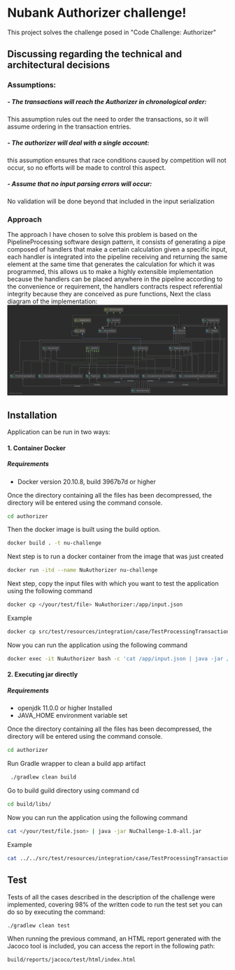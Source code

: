 # Nubank Authorizer challenge!
This project solves the challenge posed in "Code Challenge: Authorizer"
## Discussing regarding the technical and architectural decisions

### Assumptions:
##### - The transactions will reach the Authorizer in chronological order:
This assumption rules out the need to order the transactions, so it will assume ordering in the transaction entries.
##### - The authorizer will deal with a single account:
this assumption ensures that race conditions caused by competition will not occur, so no efforts will be made to control this aspect.
##### - Assume that no input parsing errors will occur:
No validation will be done beyond that included in the input serialization
### Approach
The approach I have chosen to solve this problem is based on the PipelineProcessing software design pattern, it consists of generating a pipe composed of handlers that make a certain calculation given a specific input, each handler is integrated into the pipeline receiving and returning the same element at the same time that generates the calculation for which it was programmed, this allows us to make a highly extensible implementation because the handlers can be placed anywhere in the pipeline according to the convenience or requirement, the handlers contracts respect referential integrity because they are conceived as pure functions, Next the class diagram of the implementation:
![image info](./asset/class.png)
## Installation

Application can be run in two ways:
#### 1. Container Docker
##### Requirements
- Docker version 20.10.8, build 3967b7d or higher

Once the directory containing all the files has been decompressed, the directory will be entered using the command console.
```sh
cd authorizer
```

Then the docker image is built using the build option.
```sh
docker build . -t nu-challenge
```

Next step is to run a docker container from the image that was just created
```sh
docker run -itd --name NuAuthorizer nu-challenge
```

Next step, copy the input files with which you want to test the application using the following command

```sh
docker cp </your/test/file> NuAuthorizer:/app/input.json
```
Example
```sh
docker cp src/test/resources/integration/case/TestProcessingTransactionsThatViolateMultipleLogics/input.json NuAuthorizer:/app/input.json
```
Now you can run the application using the following command
```sh
docker exec -it NuAuthorizer bash -c 'cat /app/input.json | java -jar /app/NuChallenge-1.0-all.jar'
```
#### 2. Executing jar directly
##### Requirements
- openjdk 11.0.0 or higher Installed
- JAVA_HOME environment variable set

Once the directory containing all the files has been decompressed, the directory will be entered using the command console.
```sh
cd authorizer
```
Run Gradle wrapper to clean a build app artifact
```sh
 ./gradlew clean build
```

Go to build guild directory using command cd
```sh
cd build/libs/
```

Now you can run the application using the following command
```sh
cat </your/test/file.json> | java -jar NuChallenge-1.0-all.jar
```
Example 
```sh
cat ../../src/test/resources/integration/case/TestProcessingTransactionsThatViolateMultipleLogics/input.json  | java -jar NuChallenge-1.0-all.jar
```

## Test
Tests of all the cases described in the description of the challenge were implemented, covering 98% of the written code
to run the test set you can do so by executing the command:

```sh
./gradlew clean test
```

When running the previous command, an HTML report generated with the Jacoco tool is included, you can access the report in the following path:

```sh
build/reports/jacoco/test/html/index.html
```